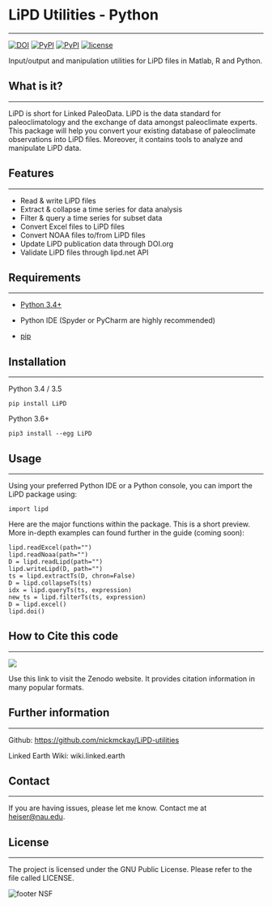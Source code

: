 # LiPD Utilities - Python
-----

[![DOI](https://zenodo.org/badge/24036/nickmckay/LiPD-utilities.svg)](https://zenodo.org/badge/latestdoi/24036/nickmckay/LiPD-utilities)
[![PyPI](https://img.shields.io/pypi/v/LiPD.svg?maxAge=2592000)]()
[![PyPI](https://img.shields.io/badge/python-3.4-yellow.svg)]()
[![license](https://img.shields.io/github/license/nickmckay/LiPD-utilities.svg?maxAge=2592000)]()

Input/output and manipulation utilities for LiPD files in Matlab, R and Python.


## What is it?
----

LiPD is short for Linked PaleoData. LiPD is the data standard for paleoclimatology and the exchange of data amongst paleoclimate experts. This package will help you convert your existing database of paleoclimate observations into LiPD files. Moreover, it contains tools to analyze and manipulate LiPD data.

## Features
------

*   Read & write LiPD files
*   Extract & collapse a time series for data analysis
*   Filter & query a time series for subset data
*   Convert Excel files to LiPD files 
*   Convert NOAA files to/from LiPD files
*   Update LiPD publication data through DOI.org 
*   Validate LiPD files through lipd.net API


## Requirements
-------

- [Python 3.4+](https://www.python.org)

- Python IDE (Spyder or PyCharm are highly recommended)

- [pip](https://pip.pypa.io/en/stable/installing/)


## Installation
------------


Python 3.4 / 3.5
```
pip install LiPD
```

Python 3.6+
```
pip3 install --egg LiPD
```


## Usage
----------------

Using your preferred Python IDE or a Python console, you can import the LiPD package using:
```
import lipd
```

Here are the major functions within the package. This is a short preview. More in-depth examples can found further in the guide (coming soon):
```
lipd.readExcel(path="")
lipd.readNoaa(path="")
D = lipd.readLipd(path="")
lipd.writeLipd(D, path="")
ts = lipd.extractTs(D, chron=False)
D = lipd.collapseTs(ts)
idx = lipd.queryTs(ts, expression)
new_ts = lipd.filterTs(ts, expression)
D = lipd.excel()
lipd.doi()
```



## How to Cite this code
------

  <a href="http://doi.org/10.5281/zenodo.60813"><img src="https://zenodo.org/badge/24036/nickmckay/LiPD-utilities.svg"></a>

Use this link to visit the Zenodo website. It provides citation information in many popular formats.



## Further information
----------
Github:
https://github.com/nickmckay/LiPD-utilities

Linked Earth Wiki:
wiki.linked.earth


## Contact
-------

If you are having issues, please let me know.
Contact me at heiser@nau.edu.


## License
-------

The project is licensed under the GNU Public License. Please refer to the file called LICENSE.


![footer NSF](../assets/logo_nsf.png)
